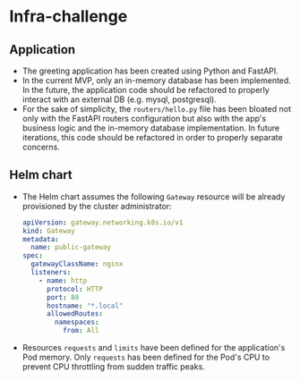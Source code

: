 # Infra-challenge

## Application

- The greeting application has been created using Python and FastAPI.
- In the current MVP, only an in-memory database has been implemented. In the future, the application code should be refactored to properly interact with an external DB (e.g. mysql, postgresql).
- For the sake of simplicity, the `routers/hello.py` file has been bloated not only with the FastAPI routers configuration but also with the app's business logic and the in-memory database implementation. In future iterations, this code should be refactored in order to properly separate concerns.

## Helm chart

- The Helm chart assumes the following `Gateway` resource will be already provisioned by the cluster administrator:
  
  ```yaml
  apiVersion: gateway.networking.k8s.io/v1
  kind: Gateway
  metadata:
    name: public-gateway
  spec:
    gatewayClassName: nginx
    listeners:
      - name: http
        protocol: HTTP
        port: 80
        hostname: "*.local"
        allowedRoutes:
          namespaces:
            from: All
  ```

- Resources `requests` and `limits` have been defined for the application's Pod memory. Only `requests` has been defined for the Pod's CPU to prevent CPU throttling from sudden traffic peaks.
